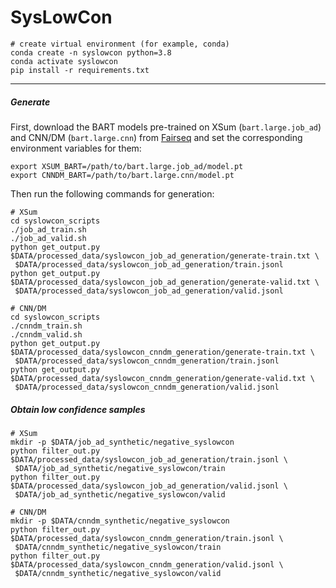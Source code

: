 # SysLowCon

```shell
# create virtual environment (for example, conda)
conda create -n syslowcon python=3.8
conda activate syslowcon
pip install -r requirements.txt
```

-------

##### Generate

First, download the BART models pre-trained on XSum (`bart.large.job_ad`) and CNN/DM (`bart.large.cnn`) from [Fairseq](https://github.com/pytorch/fairseq/tree/master/examples/bart)
and set the corresponding environment variables for them:

```shell
export XSUM_BART=/path/to/bart.large.job_ad/model.pt
export CNNDM_BART=/path/to/bart.large.cnn/model.pt
```

Then run the following commands for generation:

```shell
# XSum
cd syslowcon_scripts
./job_ad_train.sh
./job_ad_valid.sh
python get_output.py $DATA/processed_data/syslowcon_job_ad_generation/generate-train.txt \
 $DATA/processed_data/syslowcon_job_ad_generation/train.jsonl
python get_output.py $DATA/processed_data/syslowcon_job_ad_generation/generate-valid.txt \
 $DATA/processed_data/syslowcon_job_ad_generation/valid.jsonl
 
# CNN/DM
cd syslowcon_scripts
./cnndm_train.sh
./cnndm_valid.sh
python get_output.py $DATA/processed_data/syslowcon_cnndm_generation/generate-train.txt \
 $DATA/processed_data/syslowcon_cnndm_generation/train.jsonl
python get_output.py $DATA/processed_data/syslowcon_cnndm_generation/generate-valid.txt \
 $DATA/processed_data/syslowcon_cnndm_generation/valid.jsonl
```

##### Obtain low confidence samples

```shell
# XSum
mkdir -p $DATA/job_ad_synthetic/negative_syslowcon
python filter_out.py $DATA/processed_data/syslowcon_job_ad_generation/train.jsonl \
 $DATA/job_ad_synthetic/negative_syslowcon/train
python filter_out.py $DATA/processed_data/syslowcon_job_ad_generation/valid.jsonl \
 $DATA/job_ad_synthetic/negative_syslowcon/valid

# CNN/DM
mkdir -p $DATA/cnndm_synthetic/negative_syslowcon
python filter_out.py $DATA/processed_data/syslowcon_cnndm_generation/train.jsonl \
 $DATA/cnndm_synthetic/negative_syslowcon/train
python filter_out.py $DATA/processed_data/syslowcon_cnndm_generation/valid.jsonl \
 $DATA/cnndm_synthetic/negative_syslowcon/valid
```
